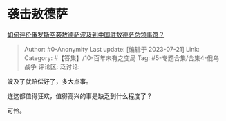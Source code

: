 # 袭击敖德萨
[如何评价俄罗斯空袭敖德萨波及到中国驻敖德萨总领事馆？](https://www.zhihu.com/question/613219639/answer/3128807950)

> Author: #0-Anonymity
> Last update: [编辑于 2023-07-21]
> Link:
> Category: #【答集】/10-百年未有之变局
> Tag: #5-专题合集/合集4-俄乌战争
> 评论区:
> 泛讨论:

波及了就赔偿好了，多大点事。

连这都值得狂欢，值得高兴的事是缺乏到什么程度了？

可怜。
